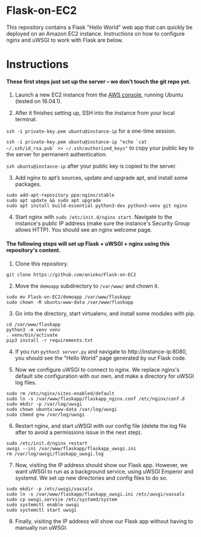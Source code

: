 # Flask-on-EC2

This repository contains a Flask "Hello World" web app that can quickly be deployed on an Amazon EC2 instance. Instructions on how to configure nginx and uWSGI to work with Flask are below.

# Instructions

#### These first steps just set up the server – we don't touch the git repo yet.

1. Launch a new EC2 instance from the [AWS console](https://console.aws.amazon.com), running Ubuntu (tested on 16.04.1).

2. After it finishes setting up, SSH into the instance from your local terminal.

 `ssh -i private-key.pem ubuntu@instance-ip` for a one-time session.

 ```ssh -i private-key.pem ubuntu@instance-ip "echo `cat ~/.ssh/id_rsa.pub` >> ~/.ssh/authorized_keys"``` to copy your public key to the server for permanent authentication.

 `ssh ubuntu@instance-ip` after your public key is copied to the server.

3. Add nginx to apt’s sources, update and upgrade apt, and install some packages.

 ```
 sudo add-apt-repository ppa:nginx/stable
 sudo apt update && sudo apt upgrade
 sudo apt install build-essential python3-dev python3-venv git nginx
 ```

4. Start nginx with `sudo /etc/init.d/nginx start`. Navigate to the instance's public IP address (make sure the instance's Security Group allows HTTP). You should see an nginx welcome page.

#### The following steps will set up Flask + uWSGI + nginx using this repository's content.

1. Clone this repository.

 ```
 git clone https://github.com/anioko/Flask-on-EC2
 ```

2. Move the `demoapp` subdirectory to `/var/www/` and chown it.

 ```
 sudo mv Flask-on-EC2/demoapp /var/www/flaskapp
 sudo chown -R ubuntu:www-data /var/www/flaskapp
 ```

3. Go into the directory, start virtualenv, and install some modules with pip.

 ```
 cd /var/www/flaskapp
 python3 -m venv venv
 . venv/bin/activate
 pip3 install -r requirements.txt
 ```

4. If you run `python3 server.py` and navigate to http://instance-ip:8080, you should see the "Hello World" page generated by our Flask code.

5. Now we configure uWSGI to connect to nginx. We replace nginx's default site configuration with our own, and make a directory for uWSGI log files.

 ```
 sudo rm /etc/nginx/sites-enabled/default
 sudo ln -s /var/www/flaskapp/flaskapp_nginx.conf /etc/nginx/conf.d
 sudo mkdir -p /var/log/uwsgi
 sudo chown ubuntu:www-data /var/log/uwsgi
 sudo chmod g+w /var/log/uwsgi
 ```

6. Restart nginx, and start uWSGI with our config file (delete the log file  after to avoid a permissions issue in the next step).

 ```
 sudo /etc/init.d/nginx restart
 uwsgi --ini /var/www/flaskapp/flaskapp_uwsgi.ini
 rm /var/log/uwsgi/flaskapp_uwsgi.log
 ```

7. Now, visiting the IP address should show our Flask app. However, we want uWSGI to run as a background service, using uWSGI Emperor and systemd. We set up new directories and config files to do so.

 ```
 sudo mkdir -p /etc/uwsgi/vassals
 sudo ln -s /var/www/flaskapp/flaskapp_uwsgi.ini /etc/uwsgi/vassals
 sudo cp uwsgi.service /etc/systemd/system
 sudo systemctl enable uwsgi
 sudo systemctl start uwsgi
 ```

8. Finally, visiting the IP address will show our Flask app without having to manually run uWSGI.
